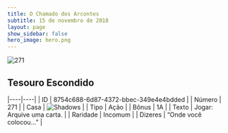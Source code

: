 ```yaml
---
title: O Chamado dos Arcontes
subtitle: 15 de novembro de 2018
layout: page
show_sidebar: false
hero_image: hero.png
---
```


![271](https://cdn.keyforgegame.com/media/card_front/pt/341_271_3CCM38JM8932_pt.png)

## Tesouro Escondido

|----|----|
| ID | 8754c688-6d87-4372-bbec-349e4e4bdded |
| Número | 271 |
| Casa | ![Shadows](https://archonarcana.com/images/thumb/e/ee/Shadows.png/22px-Shadows.png "Sombras") |
| Tipo | Ação |
| Bônus | 1A |
| Texto | Jogar: Arquive uma carta. |
| Raridade | Incomum |
| Dizeres | “Onde você colocou…” |
